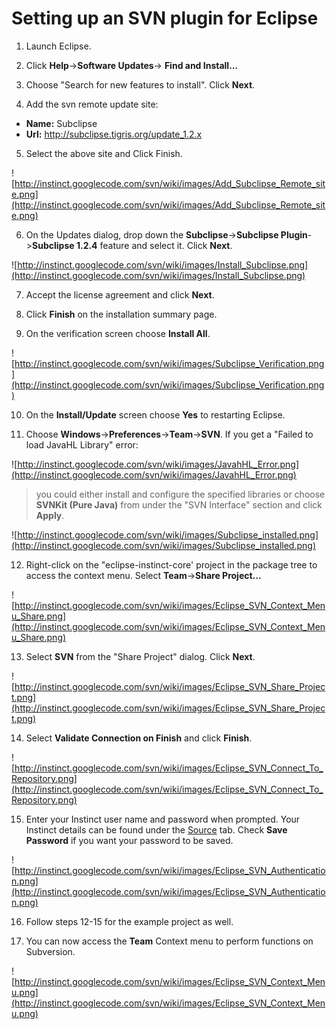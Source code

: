 # Setting up an SVN plugin for Eclipse #
1. Launch Eclipse.

2. Click **Help**->**Software Updates**-> **Find and Install...**

3. Choose "Search for new features to install". Click **Next**.

4. Add the svn remote update site:
  * **Name:** Subclipse
  * **Url:** http://subclipse.tigris.org/update_1.2.x

5. Select the above site and Click Finish.

![http://instinct.googlecode.com/svn/wiki/images/Add_Subclipse_Remote_site.png](http://instinct.googlecode.com/svn/wiki/images/Add_Subclipse_Remote_site.png)

6. On the Updates dialog, drop down the **Subclipse**->**Subclipse Plugin**->**Subclipse 1.2.4** feature and select it. Click **Next**.

![http://instinct.googlecode.com/svn/wiki/images/Install_Subclipse.png](http://instinct.googlecode.com/svn/wiki/images/Install_Subclipse.png)

7. Accept the license agreement and click **Next**.

8. Click **Finish** on the installation summary page.

9. On the verification screen choose **Install All**.

![http://instinct.googlecode.com/svn/wiki/images/Subclipse_Verification.png](http://instinct.googlecode.com/svn/wiki/images/Subclipse_Verification.png)

10. On the **Install/Update** screen choose **Yes** to restarting Eclipse.

11. Choose **Windows**->**Preferences**->**Team**->**SVN**. If you get a "Failed to load JavaHL Library" error:

![http://instinct.googlecode.com/svn/wiki/images/JavahHL_Error.png](http://instinct.googlecode.com/svn/wiki/images/JavahHL_Error.png)

> you could either install and configure the specified libraries or choose **SVNKit (Pure Java)** from under the "SVN Interface" section and click **Apply**.

![http://instinct.googlecode.com/svn/wiki/images/Subclipse_installed.png](http://instinct.googlecode.com/svn/wiki/images/Subclipse_installed.png)

12. Right-click on the "eclipse-instinct-core' project in the package tree to access the context menu. Select **Team**->**Share Project...**

![http://instinct.googlecode.com/svn/wiki/images/Eclipse_SVN_Context_Menu_Share.png](http://instinct.googlecode.com/svn/wiki/images/Eclipse_SVN_Context_Menu_Share.png)

13. Select **SVN** from the "Share Project" dialog. Click **Next**.

![http://instinct.googlecode.com/svn/wiki/images/Eclipse_SVN_Share_Project.png](http://instinct.googlecode.com/svn/wiki/images/Eclipse_SVN_Share_Project.png)

14. Select **Validate Connection on Finish** and click **Finish**.

![http://instinct.googlecode.com/svn/wiki/images/Eclipse_SVN_Connect_To_Repository.png](http://instinct.googlecode.com/svn/wiki/images/Eclipse_SVN_Connect_To_Repository.png)

15. Enter your Instinct user name and password when prompted. Your Instinct details can be found under the [Source](http://code.google.com/p/instinct/source) tab. Check **Save Password** if you want your password to be saved.

![http://instinct.googlecode.com/svn/wiki/images/Eclipse_SVN_Authentication.png](http://instinct.googlecode.com/svn/wiki/images/Eclipse_SVN_Authentication.png)

16. Follow steps 12-15 for the example project as well.

17. You can now access the **Team** Context menu to perform functions on Subversion.

![http://instinct.googlecode.com/svn/wiki/images/Eclipse_SVN_Context_Menu.png](http://instinct.googlecode.com/svn/wiki/images/Eclipse_SVN_Context_Menu.png)